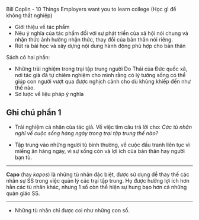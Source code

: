 Bill Coplin - 10 Things Employers want you to learn college (Học gì để không thất nghiệp)
- Giới thiệu về tác phẩm
- Nêu ý nghĩa của tác phẩm đối với sự phát triển của xã hội nói chung và nhận thức ảnh hưởng nhận thức, thay đổi của bản thân nói riêng.
- Rút ra bài học và xây dựng nội dung hành động phù hợp cho bản thân

Sách có hai phần:
* Những trải nghiệm trong trại tập trung người Do Thái của Đức quốc xã, nơi tác giả đã tự chiêm nghiệm cho mình rằng có lý tưởng sống có thể giúp con người vượt qua được nghịch cảnh cho dù khủng khiếp đến như thế nào.
* Sơ lược về liệu pháp ý nghĩa

## Ghi chú phần 1
* Trải nghiệm cá nhân của tác giả. Về việc tìm câu trả lời cho: _Các tù nhân nghĩ về cuộc sống hàng ngày trong trại tập trung thế nào?_

* Tập trung vào những người tù bình thường, về cuộc đấu tranh liên tục vì miếng ăn hàng ngày, vì sự sống còn và lợi ích của bản thân hay người bạn tù.

---
**Capo** (hay *kapos*) là những tù nhân đặc biệt, được sử dụng để thay thế các nhân sự SS trong việc quản lý các trại tập trung. Họ được hưởng lợi ích hơn hẳn các tù nhân khác, nhưng 1 số còn thể hiện sự hung bạo hơn cả những quản giáo SS.

---

* Những tù nhân chỉ được coi như những con số.

